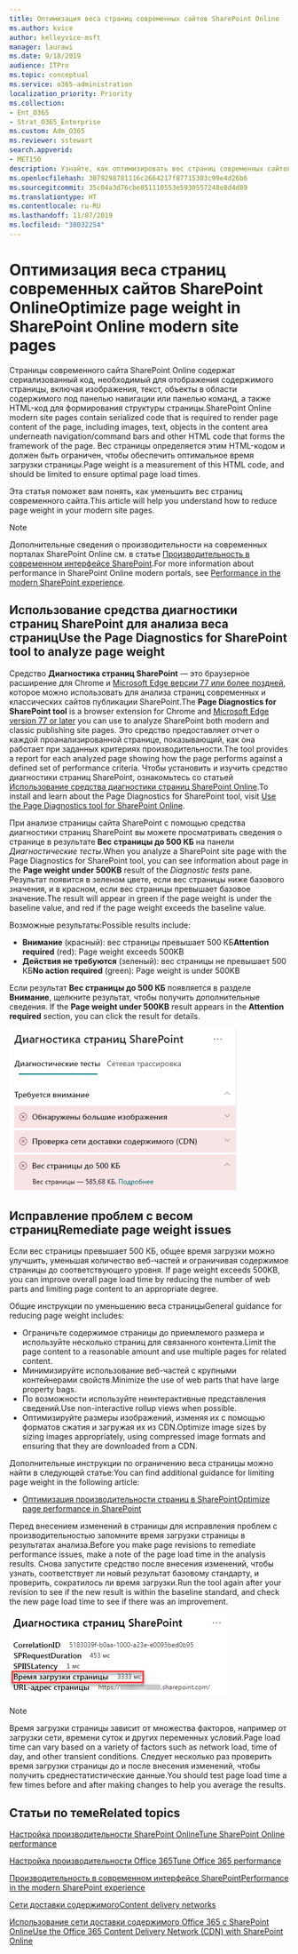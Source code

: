 ```yaml
---
title: Оптимизация веса страниц современных сайтов SharePoint Online
ms.author: kvice
author: kelleyvice-msft
manager: laurawi
ms.date: 9/18/2019
audience: ITPro
ms.topic: conceptual
ms.service: o365-administration
localization_priority: Priority
ms.collection:
- Ent_O365
- Strat_O365_Enterprise
ms.custom: Adm_O365
ms.reviewer: sstewart
search.appverid:
- MET150
description: Узнайте, как оптимизировать вес страниц современных сайтов SharePoint Online.
ms.openlocfilehash: 3079298781116c2664217f87715303c99e4d26b6
ms.sourcegitcommit: 35c04a3d76cbe851110553e5930557248e8d4d89
ms.translationtype: HT
ms.contentlocale: ru-RU
ms.lasthandoff: 11/07/2019
ms.locfileid: "38032254"
---
```

# <a name="optimize-page-weight-in-sharepoint-online-modern-site-pages"></a><span data-ttu-id="04871-103">Оптимизация веса страниц современных сайтов SharePoint Online</span><span class="sxs-lookup"><span data-stu-id="04871-103">Optimize page weight in SharePoint Online modern site pages</span></span>

<span data-ttu-id="04871-104">Страницы современного сайта SharePoint Online содержат сериализованный код, необходимый для отображения содержимого страницы, включая изображения, текст, объекты в области содержимого под панелью навигации или панелью команд, а также HTML-код для формирования структуры страницы.</span><span class="sxs-lookup"><span data-stu-id="04871-104">SharePoint Online modern site pages contain serialized code that is required to render page content of the page, including images, text, objects in the content area underneath navigation/command bars and other HTML code that forms the framework of the page.</span></span> <span data-ttu-id="04871-105">Вес страницы определяется этим HTML-кодом и должен быть ограничен, чтобы обеспечить оптимальное время загрузки страницы.</span><span class="sxs-lookup"><span data-stu-id="04871-105">Page weight is a measurement of this HTML code, and should be limited to ensure optimal page load times.</span></span>

<span data-ttu-id="04871-106">Эта статья поможет вам понять, как уменьшить вес страниц современного сайта.</span><span class="sxs-lookup"><span data-stu-id="04871-106">This article will help you understand how to reduce page weight in your modern site pages.</span></span>

>[!NOTE]
><span data-ttu-id="04871-107">Дополнительные сведения о производительности на современных порталах SharePoint Online см. в статье [Производительность в современном интерфейсе SharePoint](https://docs.microsoft.com/sharepoint/modern-experience-performance).</span><span class="sxs-lookup"><span data-stu-id="04871-107">For more information about performance in SharePoint Online modern portals, see [Performance in the modern SharePoint experience](https://docs.microsoft.com/sharepoint/modern-experience-performance).</span></span>

## <a name="use-the-page-diagnostics-for-sharepoint-tool-to-analyze-page-weight"></a><span data-ttu-id="04871-108">Использование средства диагностики страниц SharePoint для анализа веса страниц</span><span class="sxs-lookup"><span data-stu-id="04871-108">Use the Page Diagnostics for SharePoint tool to analyze page weight</span></span>

<span data-ttu-id="04871-109">Средство **Диагностика страниц SharePoint** — это браузерное расширение для Chrome и [Microsoft Edge версии 77 или более поздней](https://www.microsoftedgeinsider.com/download?form=MI13E8&OCID=MI13E8), которое можно использовать для анализа страниц современных и классических сайтов публикации SharePoint.</span><span class="sxs-lookup"><span data-stu-id="04871-109">The **Page Diagnostics for SharePoint tool** is a browser extension for Chrome and [Microsoft Edge version 77 or later](https://www.microsoftedgeinsider.com/download?form=MI13E8&OCID=MI13E8) you can use to analyze SharePoint both modern and classic publishing site pages.</span></span> <span data-ttu-id="04871-110">Это средство предоставляет отчет о каждой проанализированной странице, показывающий, как она работает при заданных критериях производительности.</span><span class="sxs-lookup"><span data-stu-id="04871-110">The tool provides a report for each analyzed page showing how the page performs against a defined set of performance criteria.</span></span> <span data-ttu-id="04871-111">Чтобы установить и изучить средство диагностики страниц SharePoint, ознакомьтесь со статьей [Использование средства диагностики страниц SharePoint Online](page-diagnostics-for-spo.md).</span><span class="sxs-lookup"><span data-stu-id="04871-111">To install and learn about the Page Diagnostics for SharePoint tool, visit [Use the Page Diagnostics tool for SharePoint Online](page-diagnostics-for-spo.md).</span></span>

<span data-ttu-id="04871-112">При анализе страницы сайта SharePoint с помощью средства диагностики страниц SharePoint вы можете просматривать сведения о странице в результате **Вес страницы до 500 КБ** на панели _Диагностические тесты_.</span><span class="sxs-lookup"><span data-stu-id="04871-112">When you analyze a SharePoint site page with the Page Diagnostics for SharePoint tool, you can see information about page in the **Page weight under 500KB** result of the _Diagnostic tests_ pane.</span></span> <span data-ttu-id="04871-113">Результат появится в зеленом цвете, если вес страницы ниже базового значения, и в красном, если вес страницы превышает базовое значение.</span><span class="sxs-lookup"><span data-stu-id="04871-113">The result will appear in green if the page weight is under the baseline value, and red if the page weight exceeds the baseline value.</span></span>

<span data-ttu-id="04871-114">Возможные результаты:</span><span class="sxs-lookup"><span data-stu-id="04871-114">Possible results include:</span></span>

- <span data-ttu-id="04871-115">**Внимание** (красный): вес страницы превышает 500 КБ</span><span class="sxs-lookup"><span data-stu-id="04871-115">**Attention required** (red): Page weight exceeds 500KB</span></span>
- <span data-ttu-id="04871-116">**Действия не требуются** (зеленый): вес страницы не превышает 500 КБ</span><span class="sxs-lookup"><span data-stu-id="04871-116">**No action required** (green): Page weight is under 500KB</span></span>

<span data-ttu-id="04871-117">Если результат **Вес страницы до 500 КБ** появляется в разделе **Внимание**, щелкните результат, чтобы получить дополнительные сведения.  </span><span class="sxs-lookup"><span data-stu-id="04871-117">If the **Page weight under 500KB** result appears in the **Attention required** section, you can click the result for details.</span></span>

![Результаты "Запросы к SharePoint"](media/modern-portal-optimization/pagediag-page-weight.png)

## <a name="remediate-page-weight-issues"></a><span data-ttu-id="04871-119">Исправление проблем с весом страниц</span><span class="sxs-lookup"><span data-stu-id="04871-119">Remediate page weight issues</span></span>

<span data-ttu-id="04871-120">Если вес страницы превышает 500 КБ, общее время загрузки можно улучшить, уменьшая количество веб-частей и ограничивая содержимое страницы до соответствующего уровня. </span><span class="sxs-lookup"><span data-stu-id="04871-120">If page weight exceeds 500KB, you can improve overall page load time by reducing the number of web parts and limiting page content to an appropriate degree.</span></span>

<span data-ttu-id="04871-121">Общие инструкции по уменьшению веса страницы</span><span class="sxs-lookup"><span data-stu-id="04871-121">General guidance for reducing page weight includes:</span></span>

- <span data-ttu-id="04871-122">Ограничьте содержимое страницы до приемлемого размера и используйте несколько страниц для связанного контента.</span><span class="sxs-lookup"><span data-stu-id="04871-122">Limit the page content to a reasonable amount and use multiple pages for related content.</span></span>
- <span data-ttu-id="04871-123">Минимизируйте использование веб-частей с крупными контейнерами свойств.</span><span class="sxs-lookup"><span data-stu-id="04871-123">Minimize the use of web parts that have large property bags.</span></span>
- <span data-ttu-id="04871-124">По возможности используйте неинтерактивные представления сведений.</span><span class="sxs-lookup"><span data-stu-id="04871-124">Use non-interactive rollup views when possible.</span></span>
- <span data-ttu-id="04871-125">Оптимизируйте размеры изображений, изменяя их с помощью форматов сжатия и загружая их из CDN.</span><span class="sxs-lookup"><span data-stu-id="04871-125">Optimize image sizes by sizing images appropriately, using compressed image formats and ensuring that they are downloaded from a CDN.</span></span>

<span data-ttu-id="04871-126">Дополнительные инструкции по ограничению веса страницы можно найти в следующей статье:</span><span class="sxs-lookup"><span data-stu-id="04871-126">You can find additional guidance for limiting page weight in the following article:</span></span>

- [<span data-ttu-id="04871-127">Оптимизация производительности страниц в SharePoint</span><span class="sxs-lookup"><span data-stu-id="04871-127">Optimize page performance in SharePoint</span></span>](https://docs.microsoft.com/sharepoint/dev/general-development/optimize-page-performance-in-sharepoint)

<span data-ttu-id="04871-128">Перед внесением изменений в страницы для исправления проблем с производительностью запомните время загрузки страницы в результатах анализа.</span><span class="sxs-lookup"><span data-stu-id="04871-128">Before you make page revisions to remediate performance issues, make a note of the page load time in the analysis results.</span></span> <span data-ttu-id="04871-129">Снова запустите средство после внесения изменений, чтобы узнать, соответствует ли новый результат базовому стандарту, и проверить, сократилось ли время загрузки.</span><span class="sxs-lookup"><span data-stu-id="04871-129">Run the tool again after your revision to see if the new result is within the baseline standard, and check the new page load time to see if there was an improvement.</span></span>

![Анализ времени загрузки страницы](media/modern-portal-optimization/pagediag-page-load-time.png)

>[!NOTE]
><span data-ttu-id="04871-131">Время загрузки страницы зависит от множества факторов, например от загрузки сети, времени суток и других переменных условий.</span><span class="sxs-lookup"><span data-stu-id="04871-131">Page load time can vary based on a variety of factors such as network load, time of day, and other transient conditions.</span></span> <span data-ttu-id="04871-132">Следует несколько раз проверить время загрузки страницы до и после внесения изменений, чтобы получить среднестатистические данные.</span><span class="sxs-lookup"><span data-stu-id="04871-132">You should test page load time a few times before and after making changes to help you average the results.</span></span>

## <a name="related-topics"></a><span data-ttu-id="04871-133">Статьи по теме</span><span class="sxs-lookup"><span data-stu-id="04871-133">Related topics</span></span>

[<span data-ttu-id="04871-134">Настройка производительности SharePoint Online</span><span class="sxs-lookup"><span data-stu-id="04871-134">Tune SharePoint Online performance</span></span>](tune-sharepoint-online-performance.md)

[<span data-ttu-id="04871-135">Настройка производительности Office 365</span><span class="sxs-lookup"><span data-stu-id="04871-135">Tune Office 365 performance</span></span>](tune-office-365-performance.md)

[<span data-ttu-id="04871-136">Производительность в современном интерфейсе SharePoint</span><span class="sxs-lookup"><span data-stu-id="04871-136">Performance in the modern SharePoint experience</span></span>](https://docs.microsoft.com/sharepoint/modern-experience-performance.md)

[<span data-ttu-id="04871-137">Сети доставки содержимого</span><span class="sxs-lookup"><span data-stu-id="04871-137">Content delivery networks</span></span>](content-delivery-networks.md)

[<span data-ttu-id="04871-138">Использование сети доставки содержимого Office 365 с SharePoint Online</span><span class="sxs-lookup"><span data-stu-id="04871-138">Use the Office 365 Content Delivery Network (CDN) with SharePoint Online</span></span>](use-office-365-cdn-with-spo.md)
